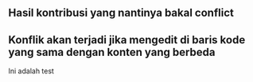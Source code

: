 ## Hasil kontribusi yang nantinya bakal conflict
## Konflik akan terjadi jika mengedit di baris kode yang sama dengan konten yang berbeda


Ini adalah test
